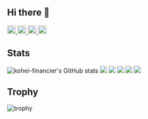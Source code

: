 ## Hi there 👋

<p align="left">
  <a href="https://github.com/kohei-financier">
    <img height="20" src="https://komarev.com/ghpvc/?username=kohei-financier" />
  </a>
  <a href="https://github.com/kohei-financier">
    <img height="20" src="https://img.shields.io/github/followers/kohei-financier?label=follow&logo=github&style=flat" />
  </a>
  <a href="http://qiita.com/kohei-financier">
    <img height="20" src="https://qiita-badge.apiapi.app/s/kohei_financier/posts.svg" />
  </a>
  <a href="http://qiita.com/kohei-financier">
    <img height="20" src="https://qiita-badge.apiapi.app/s/kohei_financier/contributions.svg" />
  </a>
</p>

## Stats
![kohei-financier's GitHub stats](https://github-readme-stats.vercel.app/api?username=kohei-financier&theme=graywhite_icons=true)
![](http://github-profile-summary-cards.vercel.app/api/cards/profile-details?username=kohei-financier&theme=graywhite)
![](http://github-profile-summary-cards.vercel.app/api/cards/repos-per-language?username=kohei-financier&theme=graywhite)
![](http://github-profile-summary-cards.vercel.app/api/cards/most-commit-language?username=kohei-financier&theme=graywhite)
![](http://github-profile-summary-cards.vercel.app/api/cards/stats?username=kohei-financier&theme=graywhite)
![](http://github-profile-summary-cards.vercel.app/api/cards/productive-time?username=kohei-financier&theme=graywhite&utcOffset=9)

## Trophy
![trophy](https://github-profile-trophy.vercel.app/?username=kohei-financier&theme=gruvbox)

